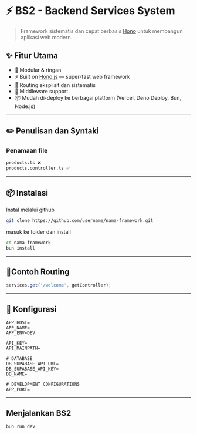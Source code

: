 # ⚡ BS2 - Backend Services System

> Framework sistematis dan cepat berbasis [Hono](https://hono.dev/) untuk membangun aplikasi web modern.

## ✨ Fitur Utama

- 🧩 Modular & ringan
- ⚡️ Built on [Hono.js](https://hono.dev/) — super-fast web framework
- 🔀 Routing eksplisit dan sistematis
- 🧠 Middleware support 
- 📦 Mudah di-deploy ke berbagai platform (Vercel, Deno Deploy, Bun, Node.js)

---

## ✏️ Penulisan dan Syntaki
### Penamaan file
```bash
products.ts ❌
products.controller.ts ✅
```


---

## 📦 Instalasi
Instal melalui github
```bash
git clone https://github.com/username/nama-framework.git
```
masuk ke folder dan install
```bash
cd nama-framework
bun install
```

---

## 🚦Contoh Routing

```js
services.get('/welcome', getController);
```

---

## 🔧 Konfigurasi

``` .env
APP_HOST=
APP_NAME=
APP_ENV=DEV

API_KEY=
API_MAINPATH=

# DATABASE
DB_SUPABASE_API_URL=
DB_SUPABASE_API_KEY=
DB_NAME=

# DEVELOPMENT CONFIGURATIONS
APP_PORT=
```

---

## Menjalankan BS2

```bash
bun run dev
```